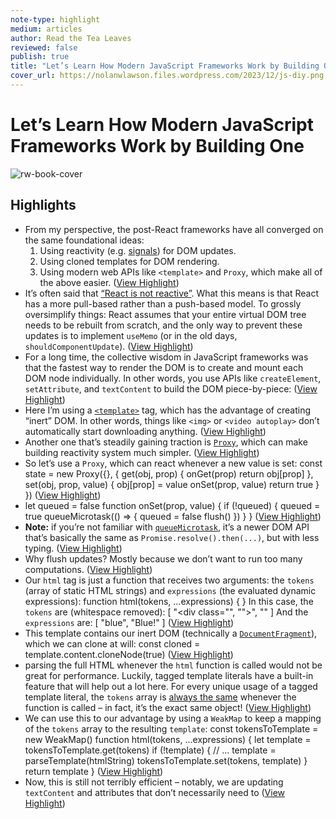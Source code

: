 ```yaml
---
note-type: highlight
medium: articles
author: Read the Tea Leaves
reviewed: false
publish: true
title: "Let’s Learn How Modern JavaScript Frameworks Work by Building One"
cover_url: https://nolanwlawson.files.wordpress.com/2023/12/js-diy.png
---
```

# Let’s Learn How Modern JavaScript Frameworks Work by Building One

![rw-book-cover](https://nolanwlawson.files.wordpress.com/2023/12/js-diy.png)

## Highlights
- From my perspective, the post-React frameworks have all converged on the same foundational ideas:
  1. Using reactivity (e.g. [signals](https://dev.to/this-is-learning/the-evolution-of-signals-in-javascript-8ob)) for DOM updates.
  2. Using cloned templates for DOM rendering.
  3. Using modern web APIs like `<template>` and `Proxy`, which make all of the above easier. ([View Highlight](https://read.readwise.io/read/01jagks41x09pq7wawzbwv9q6v))
- It’s often said that [“React is not reactive”](https://dev.to/this-is-learning/how-react-isn-t-reactive-and-why-you-shouldn-t-care-152m). What this means is that React has a more pull-based rather than a push-based model. To grossly oversimplify things: React assumes that your entire virtual DOM tree needs to be rebuilt from scratch, and the only way to prevent these updates is to implement `useMemo` (or in the old days, `shouldComponentUpdate`). ([View Highlight](https://read.readwise.io/read/01jagktmhmtkxnpy4t8sf2ea8a))
- For a long time, the collective wisdom in JavaScript frameworks was that the fastest way to render the DOM is to create and mount each DOM node individually. In other words, you use APIs like `createElement`, `setAttribute`, and `textContent` to build the DOM piece-by-piece: ([View Highlight](https://read.readwise.io/read/01jagkxpc7e6njwza9ydxmcwgj))
- Here I’m using a [`<template>`](https://developer.mozilla.org/en-US/docs/Web/HTML/Element/template) tag, which has the advantage of creating “inert” DOM. In other words, things like `<img>` or `<video autoplay>` don’t automatically start downloading anything. ([View Highlight](https://read.readwise.io/read/01jagm03gbjceqd4yyt1ghwjhg))
- Another one that’s steadily gaining traction is [`Proxy`](https://developer.mozilla.org/en-US/docs/Web/JavaScript/Reference/Global_Objects/Proxy), which can make building reactivity system much simpler. ([View Highlight](https://read.readwise.io/read/01jagm3612apn349ke0exnp5s4))
- So let’s use a `Proxy`, which can react whenever a new value is set:
  const state = new Proxy({}, {
  get(obj, prop) {
  onGet(prop)
  return obj[prop]
  },
  set(obj, prop, value) {
  obj[prop] = value
  onSet(prop, value)
  return true
  }
  }) ([View Highlight](https://read.readwise.io/read/01jagm8rvv752cg8cr8tkrsnq6))
- let queued = false function onSet(prop, value) { if (!queued) { queued = true queueMicrotask(() => { queued = false flush() }) } } ([View Highlight](https://read.readwise.io/read/01jagma2hc2y2setfczj9m1a31))
- **Note:** if you’re not familiar with [`queueMicrotask`](https://developer.mozilla.org/en-US/docs/Web/API/queueMicrotask), it’s a newer DOM API that’s basically the same as `Promise.resolve().then(...)`, but with less typing. ([View Highlight](https://read.readwise.io/read/01jagmafq20qbmx90w9dej7ry0))
- Why flush updates? Mostly because we don’t want to run too many computations. ([View Highlight](https://read.readwise.io/read/01jagmbtmxr2jt5gk6n98b404b))
- Our `html` tag is just a function that receives two arguments: the `tokens` (array of static HTML strings) and `expressions` (the evaluated dynamic expressions):
  function html(tokens, ...expressions) {
  }
  In this case, the `tokens` are (whitespace removed):
  [
  "<div class=\"",
  "\">",
  "</div>"
  ]
  And the `expressions` are:
  [
  "blue",
  "Blue!"
  ] ([View Highlight](https://read.readwise.io/read/01jagms086ts80qns665av3h99))
- This template contains our inert DOM (technically a [`DocumentFragment`](https://developer.mozilla.org/en-US/docs/Web/API/DocumentFragment)), which we can clone at will:
  const cloned = template.content.cloneNode(true) ([View Highlight](https://read.readwise.io/read/01jagmxgzay421yferdvvrgf59))
- parsing the full HTML whenever the `html` function is called would not be great for performance. Luckily, tagged template literals have a built-in feature that will help out a lot here.
  For every unique usage of a tagged template literal, the `tokens` array is [always the same](https://developer.mozilla.org/en-US/docs/Web/JavaScript/Reference/Template_literals#tagged_templates) whenever the function is called – in fact, it’s the exact same object! ([View Highlight](https://read.readwise.io/read/01jagmy7ksw8bqbk2cz9wxekk0))
- We can use this to our advantage by using a `WeakMap` to keep a mapping of the `tokens` array to the resulting `template`:
  const tokensToTemplate = new WeakMap()
  function html(tokens, ...expressions) {
  let template = tokensToTemplate.get(tokens)
  if (!template) {
  // ...
  template = parseTemplate(htmlString)
  tokensToTemplate.set(tokens, template)
  }
  return template
  } ([View Highlight](https://read.readwise.io/read/01jagn11b8mjt8sms0w21gpq0c))
- Now, this is still not terribly efficient – notably, we are updating `textContent` and attributes that don’t necessarily need to ([View Highlight](https://read.readwise.io/read/01jajpjwnrcpppddtqm8hkhszs))
